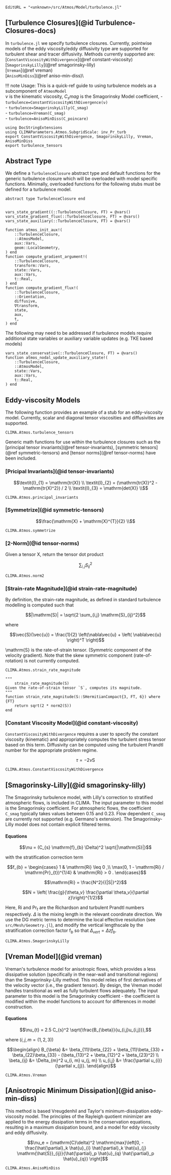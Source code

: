 ```@meta
EditURL = "<unknown>/src/Atmos/Model/turbulence.jl"
```

## [Turbulence Closures](@id Turbulence-Closures-docs)
In `turbulence.jl` we specify turbulence closures. Currently,
pointwise models of the eddy viscosity/eddy diffusivity type are
supported for turbulent shear and tracer diffusivity. Methods currently supported
are:\
[`ConstantViscosityWithDivergence`](@ref constant-viscosity)\
[`SmagorinskyLilly`](@ref smagorinsky-lilly)\
[`Vreman`](@ref vreman)\
[`AnisoMinDiss`](@ref aniso-min-diss)\

!!! note
    Usage: This is a quick-ref guide to using turbulence models as a subcomponent
    of `AtmosModel` \
    $\nu$ is the kinematic viscosity, $C_smag$ is the Smagorinsky Model coefficient,
    - `turbulence=ConstantViscosityWithDivergence(ν)`\
    - `turbulence=SmagorinskyLilly(C_smag)`\
    - `turbulence=Vreman(C_smag)`\
    - `turbulence=AnisoMinDiss(C_poincare)`

```@example turbulence
using DocStringExtensions
using CLIMAParameters.Atmos.SubgridScale: inv_Pr_turb
export ConstantViscosityWithDivergence, SmagorinskyLilly, Vreman, AnisoMinDiss
export turbulence_tensors
```

## Abstract Type
We define a `TurbulenceClosure` abstract type and
default functions for the generic turbulence closure
which will be overloaded with model specific functions. Minimally, overloaded functions for the
following stubs must be defined for a turbulence model.

```@example turbulence
abstract type TurbulenceClosure end


vars_state_gradient((::TurbulenceClosure, FT) = @vars()
vars_state_gradient_flux(::TurbulenceClosure, FT) = @vars()
vars_state_auxiliary(::TurbulenceClosure, FT) = @vars()

function atmos_init_aux!(
    ::TurbulenceClosure,
    ::AtmosModel,
    aux::Vars,
    geom::LocalGeometry,
) end
function compute_gradient_argument!(
    ::TurbulenceClosure,
    transform::Vars,
    state::Vars,
    aux::Vars,
    t::Real,
) end
function compute_gradient_flux!(
    ::TurbulenceClosure,
    ::Orientation,
    diffusive,
    ∇transform,
    state,
    aux,
    t,
) end
```

The following may need to be addressed if turbulence models require
additional state variables or auxiliary variable updates (e.g. TKE
based models)

```@example turbulence
vars_state_conservative(::TurbulenceClosure, FT) = @vars()
function atmos_nodal_update_auxiliary_state!(
    ::TurbulenceClosure,
    ::AtmosModel,
    state::Vars,
    aux::Vars,
    t::Real,
) end
```

## Eddy-viscosity Models
The following function provides an example of a stub for an eddy-viscosity model.
Currently, scalar and diagonal tensor viscosities and diffusivities are supported.

```@docs
CLIMA.Atmos.turbulence_tensors
```

Generic math functions for use within the turbulence closures such as the [principal tensor invariants](@ref tensor-invariants),
[symmetric tensors](@ref symmetric-tensors) and [tensor norms](@ref tensor-norms) have been included.

### [Pricipal Invariants](@id tensor-invariants)
```math
\textit{I}_{1} = \mathrm{tr(X)} \\
\textit{I}_{2} = (\mathrm{tr(X)}^2 - \mathrm{tr(X)^2}) / 2 \\
\textit{I}_{3} = \mathrm{det(X)} \\
```

```@docs
CLIMA.Atmos.principal_invariants
```

### [Symmetrize](@id symmetric-tensors)
```math
\frac{\mathrm{X} + \mathrm{X}^{T}}{2} \\
```
```@docs
CLIMA.Atmos.symmetrize
```

### [2-Norm](@id tensor-norms)
Given a tensor X, return the tensor dot product
```math
\sum_{i,j} S_{ij}^2
```
```@docs
CLIMA.Atmos.norm2
```

### [Strain-rate Magnitude](@id strain-rate-magnitude)
By definition, the strain-rate magnitude, as defined in
standard turbulence modelling is computed such that
```math
|\mathrm{S}| = \sqrt{2 \sum_{i,j} \mathrm{S}_{ij}^2}
```
where
```math
\vec{S}(\vec{u}) = \frac{1}{2}  \left(\nabla\vec{u} +  \left( \nabla\vec{u} \right)^T \right)
```
\mathrm{S} is the rate-of-strain tensor. (Symmetric component of the velocity gradient). Note that the
skew symmetric component (rate-of-rotation) is not currently computed.

```@docs
CLIMA.Atmos.strain_rate_magnitude
```

```@example turbulence
"""
    strain_rate_magnitude(S)
Given the rate-of-strain tensor `S`, computes its magnitude.
"""
function strain_rate_magnitude(S::SHermitianCompact{3, FT, 6}) where {FT}
    return sqrt(2 * norm2(S))
end
```

### [Constant Viscosity Model](@id constant-viscosity)
`ConstantViscosityWithDivergence` requires a user to specify the constant viscosity (kinematic)
and appropriately computes the turbulent stress tensor based on this term. Diffusivity can be
computed using the turbulent Prandtl number for the appropriate problem regime.
```math
\tau = - 2 \nu \mathrm{S}
```

```@docs
CLIMA.Atmos.ConstantViscosityWithDivergence
```

## [Smagorinsky-Lilly](@id smagorinsky-lilly)
The Smagorinsky turbulence model, with Lilly's correction to
stratified atmospheric flows, is included in CLIMA.
The input parameter to this model is the Smagorinsky coefficient.
For atmospheric flows, the coefficient `C_smag` typically takes values between
0.15 and 0.23. Flow dependent `C_smag` are currently not supported (e.g. Germano's
extension). The Smagorinsky-Lilly model does not contain explicit filtered terms.

#### Equations

```math
\nu = (C_{s} \mathrm{f}_{b} \Delta)^2 \sqrt{|\mathrm{S}|}
```
with the stratification correction term
```math
f_{b} =
   \begin{cases}
   1 & \mathrm{Ri} \leq 0 ,\\
   \max(0, 1 - \mathrm{Ri} / \mathrm{Pr}_{t})^{1/4} & \mathrm{Ri} > 0 .
   \end{cases}
```
```math
\mathrm{Ri} =  \frac{N^2}{{|S|}^2}
```
```math
N = \left( \frac{g}{\theta_v} \frac{\partial \theta_v}{\partial z}\right)^{1/2}
```
Here, $\mathrm{Ri}$ and $\mathrm{Pr}_{t}$ are the Richardson and
turbulent Prandtl numbers respectively.  $\Delta$ is the mixing length in the
relevant coordinate direction. We use the DG metric terms to determine the
local effective resolution (see `src/Mesh/Geometry.jl`), and modify the vertical lengthscale by the
stratification correction factor $\mathrm{f}_{b}$ so that $\Delta_{vert} = \Delta z f_b$.

```@docs
CLIMA.Atmos.SmagorinskyLilly
```

## [Vreman Model](@id vreman)
Vreman's turbulence model for anisotropic flows, which provides a
less dissipative solution (specifically in the near-wall and transitional regions)
than the Smagorinsky-Lilly method. This model
relies of first derivatives of the velocity vector (i.e., the gradient tensor).
By design, the Vreman model handles transitional as well as fully turbulent flows adequately.
The input parameter to this model is the Smagorinsky coefficient - the coefficient is modified
within the model functions to account for differences in model construction.
#### Equations
```math
\nu_{t} = 2.5 C_{s}^2 \sqrt{\frac{B_{\beta}}{u_{i,j}u_{i,j}}},
```
where ($i,j, m = (1,2,3)$)
```math
\begin{align}
B_{\beta} &= \beta_{11}\beta_{22} + \beta_{11}\beta_{33} + \beta_{22}\beta_{33} - (\beta_{13}^2 + \beta_{12}^2 + \beta_{23}^2) \\
\beta_{ij} &= \Delta_{m}^2 u_{i, m} u_{j, m} \\
u_{i,j} &= \frac{\partial u_{i}}{\partial x_{j}}.
\end{align}
```

```@docs
CLIMA.Atmos.Vreman
```

## [Anisotropic Minimum Dissipation](@id aniso-min-diss)
This method is based Vreugdenhil and Taylor's minimum-dissipation eddy-viscosity model.
The principles of the Rayleigh quotient minimizer are applied to the energy dissipation terms in the
conservation equations, resulting in a maximum dissipation bound, and a model for
eddy viscosity and eddy diffusivity.
```math
\nu_e = (\mathrm{C}\delta)^2  \mathrm{max}\left[0, - \frac{\hat{\partial}_k \hat{u}_{i} \hat{\partial}_k \hat{u}_{j} \mathrm{\hat{S}}_{ij}}{\hat{\partial}_p \hat{u}_{q} \hat{\partial}_p \hat{u}_{q}} \right]
```
```@docs
CLIMA.Atmos.AnisoMinDiss
```
